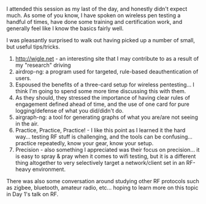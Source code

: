 I attended this session as my last of the day, and honestly didn't expect much. As some of you know, I have spoken on
wireless pen testing a handful of times, have done some training and certification work, and generally feel like I
know the basics fairly well.

I was pleasantly surprised to walk out having picked up a number of small, but useful tips/tricks.

1. <http://wigle.net> - an interesting site that I may contribute to as a result of my "research" driving
2. airdrop-ng: a program used for targeted, rule-based deauthentication of users.
3. Espoused the benefits of a three-card setup for wireless pentesting... I think I'm going to spend some more time
discussing this with them.
4. As they should, they stressed the importance of having clear rules of engagement defined ahead of time, and the use
of one card for pure logging/defense of what you did/didn't do.
5. airgraph-ng: a tool for generating graphs of what you are/are not seeing in the air.
6. Practice, Practice, Practice! - I like this point as I learned it the hard way... testing RF stuff is challenging,
and the tools can be confusing... practice repeatedly, know your gear, know your setup.
7. Precision - also something I appreciated was their focus on precision... it is easy to spray & pray when it comes to
wifi testing, but it is a different thing altogether to very selectively target a network/client set in an RF-heavy
environment.

There was also some conversation around studying other RF protocols such as zigbee, bluetooth, amateur radio, etc...
hoping to learn more on this topic in Day 1's talk on RF.